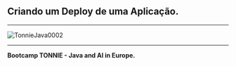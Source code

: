## Criando um Deploy de uma Aplicação.
---
![TonnieJava0002](https://github.com/user-attachments/assets/e67eb8a5-c9a3-44b8-bd6e-fe4bd4c81adc)

--- 
**Bootcamp TONNIE - Java and AI in Europe.**


